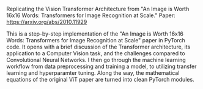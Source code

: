 Replicating the Vision Transformer Architecture from "An Image is Worth 16x16 Words: Transformers for Image Recognition at Scale."
Paper: https://arxiv.org/abs/2010.11929

This is a step-by-step implementation of the "An Image is Worth 16x16 Words: Transformers for Image Recognition at Scale" paper in PyTorch code. It opens with a brief discussion of the Transformer architecture, its application to a Computer Vision task, and the challenges compared to Convolutional Neural Networks. I then go through the machine learning workflow from data preprocessing and training a model, to utilizing transfer learning and hyperparamter tuning. Along the way, the mathematical equations of the original ViT paper are turned into clean PyTorch modules.
